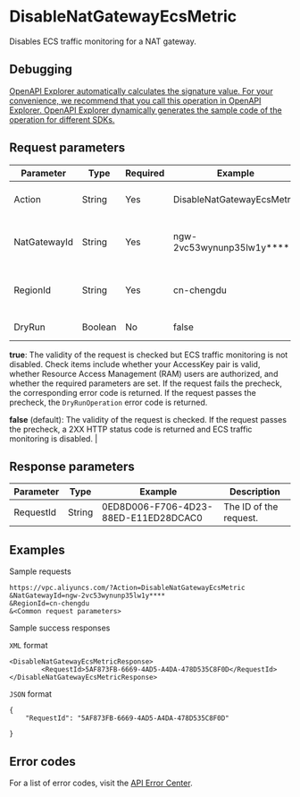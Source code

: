 # DisableNatGatewayEcsMetric

Disables ECS traffic monitoring for a NAT gateway.

## Debugging

[OpenAPI Explorer automatically calculates the signature value. For your convenience, we recommend that you call this operation in OpenAPI Explorer. OpenAPI Explorer dynamically generates the sample code of the operation for different SDKs.](https://api.aliyun.com/#product=Vpc&api=DisableNatGatewayEcsMetric&type=RPC&version=2016-04-28)

## Request parameters

|Parameter|Type|Required|Example|Description|
|---------|----|--------|-------|-----------|
|Action|String|Yes|DisableNatGatewayEcsMetric|The operation that you want to perform. Set the value to **DisableNatGatewayEcsMetric**. |
|NatGatewayId|String|Yes|ngw-2vc53wynunp35lw1y\*\*\*\*|The ID of the NAT gateway for which you want to disable Elastic Compute Service \(ECS\) traffic monitoring. |
|RegionId|String|Yes|cn-chengdu|The ID of the region where the NAT gateway is deployed. You can call the [DescribeRegions](~~36063~~) operation to query region IDs. |
|DryRun|Boolean|No|false|Specifies whether to precheck this request only. Valid values:

 **true**: The validity of the request is checked but ECS traffic monitoring is not disabled. Check items include whether your AccessKey pair is valid, whether Resource Access Management \(RAM\) users are authorized, and whether the required parameters are set. If the request fails the precheck, the corresponding error code is returned. If the request passes the precheck, the `DryRunOperation` error code is returned.

 **false** \(default\): The validity of the request is checked. If the request passes the precheck, a 2XX HTTP status code is returned and ECS traffic monitoring is disabled. |

## Response parameters

|Parameter|Type|Example|Description|
|---------|----|-------|-----------|
|RequestId|String|0ED8D006-F706-4D23-88ED-E11ED28DCAC0|The ID of the request. |

## Examples

Sample requests

```
https://vpc.aliyuncs.com/?Action=DisableNatGatewayEcsMetric
&NatGatewayId=ngw-2vc53wynunp35lw1y****
&RegionId=cn-chengdu
&<Common request parameters>
```

Sample success responses

`XML` format

```
<DisableNatGatewayEcsMetricResponse>
        <RequestId>5AF873FB-6669-4AD5-A4DA-478D535C8F0D</RequestId>
</DisableNatGatewayEcsMetricResponse>
```

`JSON` format

```
{
    "RequestId": "5AF873FB-6669-4AD5-A4DA-478D535C8F0D"

}
```

## Error codes

For a list of error codes, visit the [API Error Center](https://error-center.alibabacloud.com/status/product/Vpc).


